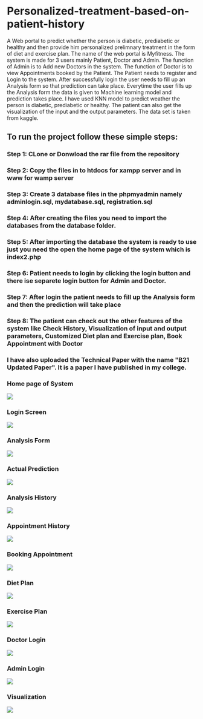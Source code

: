 # Personalized-treatment-based-on-patient-history
A Web portal to predict whether the person is diabetic, prediabetic or healthy and then provide him personalized prelimnary treatment in the form of diet and exercise plan. The name of the web portal is Myfitness. The system is made for 3 users mainly Patient, Doctor and Admin. The function of Admin is to Add new Doctors in the system. The function of Doctor is to view Appointments booked by the Patient. The Patient needs to register and Login to the system. After successfully login the user needs to fill up an Analysis form so that prediction can take place. Everytime the user fills up the Analysis form the data is given to Machine learning model and prediction takes place. I have used KNN model to predict weather the person is diabetic, prediabetic or healthy. The patient can also get the visualization of the input and the output parameters. The data set is taken from kaggle.  
## To run the project follow these simple steps:  
### Step 1: CLone or Donwload the rar file from the repository
### Step 2: Copy the files in to htdocs for xampp server and in www for wamp server
### Step 3: Create 3 database files in the phpmyadmin namely adminlogin.sql, mydatabase.sql, registration.sql 
### Step 4: After creating the files you need to import the databases from the database folder.
### Step 5: After importing the database the system is ready to use just you need the open the home page of the system which is index2.php 
### Step 6: Patient needs to login by clicking the login button and there ise separete login button for Admin and Doctor.
### Step 7: After login the patient needs to fill up the Analysis form and then the prediction will take place
### Step 8: The patient can check out the other features of the system like Check History, Visualization of input and output parameters, Customized Diet plan and Exercise plan, Book Appointment with Doctor 
### I have also uploaded the Technical Paper with the name "B21 Updated Paper". It is a paper I have published in my college.
### Home page of System
![](screenshots/pic1.JPG)
### Login Screen
![](screenshots/pic2.JPG)
### Analysis Form
![](screenshots/pic3.JPG)
### Actual Prediction
![](screenshots/pic4.JPG)
### Analysis History
![](screenshots/pic5.JPG)
### Appointment History
![](screenshots/pic6.JPG)
### Booking Appointment
![](screenshots/pic7.JPG)
### Diet Plan
![](screenshots/pic8.JPG)
### Exercise Plan
![](screenshots/pic9.JPG)
### Doctor Login
![](screenshots/pic10.JPG)
### Admin Login
![](screenshots/pic11.JPG)
### Visualization
![](screenshots/pic12.JPG)



